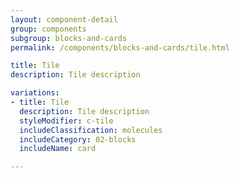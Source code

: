 ```yaml
---
layout: component-detail
group: components
subgroup: blocks-and-cards
permalink: /components/blocks-and-cards/tile.html

title: Tile
description: Tile description

variations:
- title: Tile
  description: Tile description
  styleModifier: c-tile
  includeClassification: molecules
  includeCategory: 02-blocks
  includeName: card

---
```

